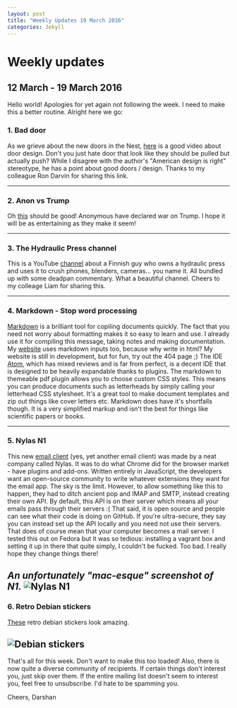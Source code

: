 ```yaml
---
layout: post
title: "Weekly Updates 19 March 2016"
categories: Jekyll
---
```

# Weekly updates

## 12 March - 19 March 2016

Hello world! Apologies for yet again not following the week. I need to make this a better routine. Alright here we go:

### 1. Bad door
As we grieve about the new doors in the Nest, [here](http://www.vox.com/2016/2/26/11120236/bad-doors-human-centered-design) is a good video about door design. Don't you just hate door that look like they should be pulled but actually push? While I disagree with the author's "American design is right" stereotype, he has a point about good doors / design. Thanks to my colleague Ron Darvin for sharing this link.

---

### 2. Anon vs Trump
Oh [this](http://anonhq.com/anonymous-april-fools-surprise-donald-trump/) should be good! Anonymous have declared war on Trump. I hope it will be as entertaining as they make it seem!

---
### 3. The Hydraulic Press channel
This is a YouTube [channel](https://www.youtube.com/channel/UCcMDMoNu66_1Hwi5-MeiQgw) about a Finnish guy who owns a hydraulic press and uses it to crush phones, blenders, cameras... you name it. All bundled up with some deadpan commentary. What a beautiful channel. Cheers to my colleage Liam for sharing this.

---
### 4. Markdown - Stop word processing
[Markdown](https://daringfireball.net/projects/markdown/) is a brilliant tool for copiling documents quickly. The fact that you need not worry about formatting makes it so easy to learn and use. I already use it for compiling this message, taking notes and making documentation. My [website](http://darshandsoni.com) uses markdown inputs too, because why write in html? My website is still in development, but for fun, try out the 404 page ;) The IDE [Atom](https://atom.io/), which has mixed reviews and is far from perfect, is a decent IDE that is designed to be heavily expandable thanks to plugins. The markdown to themeable pdf plugin allows you to choose custom CSS styles. This means you can produce documents such as letterheads by simply calling your letterhead CSS stylesheet. It's a great tool to make document templates and zip out things like cover letters etc. Markdown does have it's shortfalls though. It is a very simplified markup and isn't the best for things like scientific papers or books.

---
### 5. Nylas N1
This new [email client](https://www.nylas.com/n1) (yes, yet another email client) was made by a neat company called Nylas. It was to do what Chrome did for the browser market - have plugins and add-ons. Written entirely in JavaScript, the developers want an open-source community to write whatever extensions they want for the email app. The sky is the limit.
However, to allow something like this to happen, they had to ditch ancient pop and IMAP and SMTP, instead creating their own API. By default, this API is on their server which means all your emails pass through their servers :( That said, it is open source and people can see what their code is doing on GitHub. If you're ultra-secure, they say you can instead set up the API locally and you need not use their servers. That does of course mean that your computer becomes a mail server. I tested this out on Fedora but it was so tedious: installing a vagrant box and setting it up in there that quite simply, I couldn't be fucked. Too bad. I really hope they change things there!

*An unfortunately "mac-esque" screenshot of N1.*
![Nylas N1](https://www.nylas.com/N1/images/4-pane-screenshot-no-shadow.png)
---
### 6. Retro Debian stickers
[These](http://www.unixstickers.com/stickers/linux_os_distribution_stickers/linux-debian-logo-mashup-edition-shaped-sticker) retro debian stickers look amazing.

![Debian stickers](http://www.unixstickers.com/image/cache/data/stickers/debian/xDebian,P20mashup.sh-340x340.png.pagespeed.ic.GvS5c2dXMe.png)
---

That's all for this week. Don't want to make this too loaded!
Also, there is now quite a diverse community of recipients. If certain things don't interest you, just skip over them. If the entire mailing list doesn't seem to interest you, feel free to unsubscribe. I'd hate to be spamming you.

Cheers,
Darshan
